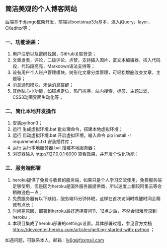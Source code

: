 ## 简洁美观的个人博客网站
后端基于django框架开发，前端以bootstrap3为基本，混入jQuery，layer，CKeditor等；

### 一、功能涵盖：
1. 用户注册以及密码找回，GitHub关联登录；
2. 文章发表，评论，二级评论，点赞，支持插入图片，富文本编辑器，插入代码段，代码段高亮，Markdown语法支持等；
3. 设有用户个人账户管理模块，树形化文章分类管理，可轻松增删改查文章，主题等；
4. 消息通知模块，未读消息提醒；
5. 其他贴心小功能，如锚点定位，热门排序，站内搜索，标签、主题过滤，CSS3动画界面生动化等；

### 二、简化本地开发操作
1. 安装python3；
2. 运行 生成虚拟环境.bat 批处理命令，搭建本地虚拟环境；
3. 运行 启动虚拟环境.bat 开启虚拟环境，输入命令 pip install -r requirements.txt 安装插件库；
4. 运行 运行本地服务器.bat 搭建本地服务器；
5. 浏览器输入 http://127.0.0.1:8000 查看效果，并开发个性化功能；

### 三、服务端部署
1. heroku提供了免费与收费的服务端，如果只是个人学习交流使用，免费服务端足够使用，但是因为heroku是国外服务器提供商，所以速度上相较阿里云等会稍微逊色一点；
2. 免费服务器有以下缺陷，服务端15分钟休眠，这样在首次访问时唤醒时间会稍微有点长；
3. 时间差原因，部署到heroku最好选择夜间11、12点之后，不然会很难登录到heroku；
4. 本项目集成了heroku部署的settings设置，具体部署过程，参见官方文档 https://devcenter.heroku.com/articles/getting-started-with-python ；

如遇问题，可联系本人，邮箱：lk6g@foxmail.com
